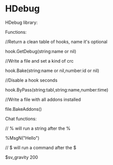 HDebug
======

HDebug library:

Functions:

//Return a clean table of hooks, name it's optional

hook.GetDebug(string:name or nil)

//Write a file and set a kind of crc

hook.Bake(string:name or nil,number:id or nil)

//Disable a hook <time> seconds

hook.ByPass(string:tabl,string:name,number:time)

//Write a file with all addons installed

file.BakeAddons()

Chat functions:

// % will run a string after the %

%MsgN("Hello")

// $ will run a command after the $

$sv_gravity 200

